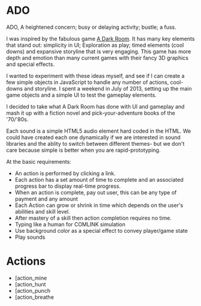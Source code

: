 # ADO
ADO, A heightened concern; busy or delaying activity; bustle; a fuss.


I was inspired by the fabulous game [A Dark Room](http://adarkroom.doublespeakgames.com/). It has many key elements that stand out: simplicity in UI; Exploration as play; timed elements (cool downs) and expansive storyline that is very engaging. This game has more depth and emotion than many current games with their fancy 3D graphics and special effects. 

I wanted to experiment with these ideas myself, and see if I can create a few simple objects in JavaScript to handle any number of actions, cool-downs and storyline. I spent a weekend in July of 2013, setting up the main game objects and a simple UI to test the gameplay elements.

I decided to take what A Dark Room has done with UI and gameplay and mash it up with a fiction novel and pick-your-adventure books of the '70/'80s. 

Each sound is a simple HTML5 audio element hard coded in the HTML. We could have created each one dynamically if we are interested in sound libraries and the ablity to switch between different themes- but we don't care because simple is better when you are rapid-prototyping.

At the basic requirements:
- An action is performed by clicking a link. 
- Each action has a set amount of time to complete and an associated progress bar to display real-time progress. 
- When an action is complete, pay out user, this can be any type of payment and any amount
- Each Action can grow or shrink in time which depends on the user's abilities and skill level.
- After mastery of a skill then action completion requires no time.
- Typing like a human for COMLINK simulation
- Use background color as a special effect to convey player/game state
- Play sounds

# Actions
- [action_mine
- [action_hunt
- [action_punch
- [action_breathe




